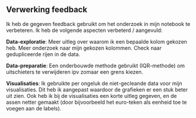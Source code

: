 ## Verwerking feedback

Ik heb de gegeven feedback gebruikt om het onderzoek in mijn notebook te verbeteren. Ik heb de volgende aspecten verbeterd / aangevuld:

**Data-exploratie**: Meer uitleg over waarom ik een bepaalde kolom gekozen heb. Meer onderzoek naar mijn gekozen kolommen. Check naar gedupliceerde rijen in de data.

**Data-preparatie**: Een onderbouwde methode gebruikt (IQR-methode) om uitschieters te verwijderen ipv zomaar een grens kiezen.

**Visualisaties**: Ik gebruikte per ongeluk de niet-gecleande data voor mijn visualisaties. Dit heb ik aangepast waardoor de grafieken er een stuk beter uit zien. Ook heb ik bij de visualisaties een korte uitleg gegeven, en de assen netter gemaakt (door bijvoorbeeld het euro-teken als eenheid toe te voegen aan de labels).